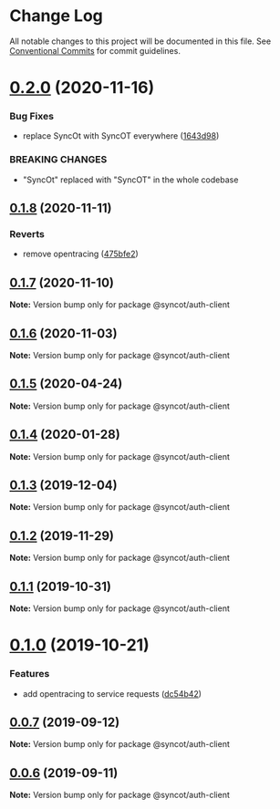 # Change Log

All notable changes to this project will be documented in this file.
See [Conventional Commits](https://conventionalcommits.org) for commit guidelines.

# [0.2.0](https://github.com/SyncOT/SyncOT/compare/@syncot/auth-client@0.1.8...@syncot/auth-client@0.2.0) (2020-11-16)


### Bug Fixes

* replace SyncOt with SyncOT everywhere ([1643d98](https://github.com/SyncOT/SyncOT/commit/1643d98d22a811444a8992cbfb26598a583a5afd))


### BREAKING CHANGES

* "SyncOt" replaced with "SyncOT" in the whole codebase





## [0.1.8](https://github.com/SyncOT/SyncOT/compare/@syncot/auth-client@0.1.7...@syncot/auth-client@0.1.8) (2020-11-11)


### Reverts

* remove opentracing ([475bfe2](https://github.com/SyncOT/SyncOT/commit/475bfe270470baa330141d539be8c3cb13c3270e))





## [0.1.7](https://github.com/SyncOT/SyncOT/compare/@syncot/auth-client@0.1.6...@syncot/auth-client@0.1.7) (2020-11-10)

**Note:** Version bump only for package @syncot/auth-client





## [0.1.6](https://github.com/SyncOT/SyncOT/compare/@syncot/auth-client@0.1.5...@syncot/auth-client@0.1.6) (2020-11-03)

**Note:** Version bump only for package @syncot/auth-client





## [0.1.5](https://github.com/SyncOT/SyncOT/compare/@syncot/auth-client@0.1.4...@syncot/auth-client@0.1.5) (2020-04-24)

**Note:** Version bump only for package @syncot/auth-client





## [0.1.4](https://github.com/SyncOT/SyncOT/compare/@syncot/auth-client@0.1.3...@syncot/auth-client@0.1.4) (2020-01-28)

**Note:** Version bump only for package @syncot/auth-client





## [0.1.3](https://github.com/SyncOT/SyncOT/compare/@syncot/auth-client@0.1.2...@syncot/auth-client@0.1.3) (2019-12-04)

**Note:** Version bump only for package @syncot/auth-client





## [0.1.2](https://github.com/SyncOT/SyncOT/compare/@syncot/auth-client@0.1.1...@syncot/auth-client@0.1.2) (2019-11-29)

**Note:** Version bump only for package @syncot/auth-client





## [0.1.1](https://github.com/SyncOT/SyncOT/compare/@syncot/auth-client@0.1.0...@syncot/auth-client@0.1.1) (2019-10-31)

**Note:** Version bump only for package @syncot/auth-client





# [0.1.0](https://github.com/SyncOT/SyncOT/compare/@syncot/auth-client@0.0.7...@syncot/auth-client@0.1.0) (2019-10-21)


### Features

* add opentracing to service requests ([dc54b42](https://github.com/SyncOT/SyncOT/commit/dc54b42273e6148f2a3c001c36072957c7cdb661))





## [0.0.7](https://github.com/SyncOT/SyncOT/compare/@syncot/auth-client@0.0.6...@syncot/auth-client@0.0.7) (2019-09-12)

**Note:** Version bump only for package @syncot/auth-client





## [0.0.6](https://github.com/SyncOT/SyncOT/compare/@syncot/auth-client@0.0.5...@syncot/auth-client@0.0.6) (2019-09-11)

**Note:** Version bump only for package @syncot/auth-client
